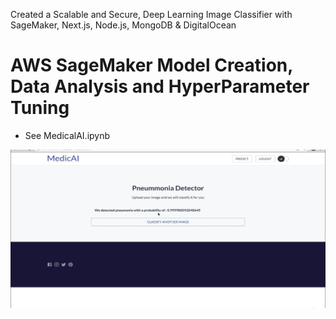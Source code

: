 Created a Scalable and Secure, Deep Learning Image Classifier with SageMaker, Next.js, Node.js, MongoDB & DigitalOcean

# AWS SageMaker Model Creation, Data Analysis and HyperParameter Tuning
- See MedicalAI.ipynb

![alt text](./githubdemo.JPG)
